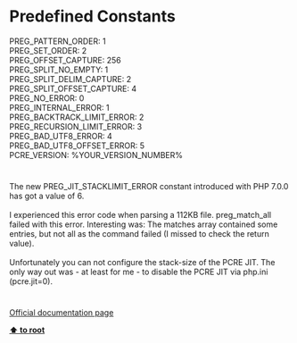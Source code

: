 # Predefined Constants




<div class="phpcode"><span class="html">
PREG_PATTERN_ORDER: 1<br>PREG_SET_ORDER: 2<br>PREG_OFFSET_CAPTURE: 256<br>PREG_SPLIT_NO_EMPTY: 1<br>PREG_SPLIT_DELIM_CAPTURE: 2<br>PREG_SPLIT_OFFSET_CAPTURE: 4<br>PREG_NO_ERROR: 0<br>PREG_INTERNAL_ERROR: 1<br>PREG_BACKTRACK_LIMIT_ERROR: 2<br>PREG_RECURSION_LIMIT_ERROR: 3<br>PREG_BAD_UTF8_ERROR: 4<br>PREG_BAD_UTF8_OFFSET_ERROR: 5<br>PCRE_VERSION: %YOUR_VERSION_NUMBER%</span>
</div>
  

#


<div class="phpcode"><span class="html">
The new PREG_JIT_STACKLIMIT_ERROR constant introduced with PHP 7.0.0 has got a value of 6.<br><br>I experienced this error code when parsing a 112KB file. preg_match_all failed with this error. Interesting was: The matches array contained some entries, but not all as the command failed (I missed to check the return value).<br><br>Unfortunately you can not configure the stack-size of the PCRE JIT. The only way out was - at least for me - to disable the PCRE JIT via php.ini (pcre.jit=0).</span>
</div>
  

#

[Official documentation page](https://www.php.net/manual/en/pcre.constants.php)

**[⬆ to root](/)**